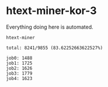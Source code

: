 # htext-miner-kor-3

Everything doing here is automated.

```
htext-miner

total: 8241/9855 (83.62252663622527%)

job0: 1488
job1: 1725
job2: 1626
job3: 1779
job4: 1623
```